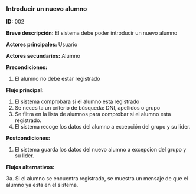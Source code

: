 ### **Introducir un nuevo alumno**

**ID:** 002

**Breve descripción:** El sistema debe poder introducir un nuevo alumno

**Actores principales:** Usuario

**Actores secundarios:** Alumno

**Precondiciones:**

 1. El alumno no debe estar registrado

 **Flujo principal:**

  1. El sistema comprobara si el alumno esta registrado
  2. Se necesita un criterio de búsqueda: DNI, apellidos o grupo
  3. Se filtra en la lista de alumnos para comprobar si el alumno esta registrado.
  4. El sistema recoge los datos del alumno a excepción del grupo y su lider.

 **Postcondiciones:**

  1. El sistema guarda los datos del nuevo alumno a excepcion del grupo y su lider.

 **Flujos alternativos:**
 
  3a. Si el alumno se encuentra registrado, se muestra un mensaje de que el alumno ya esta en el sistema.
